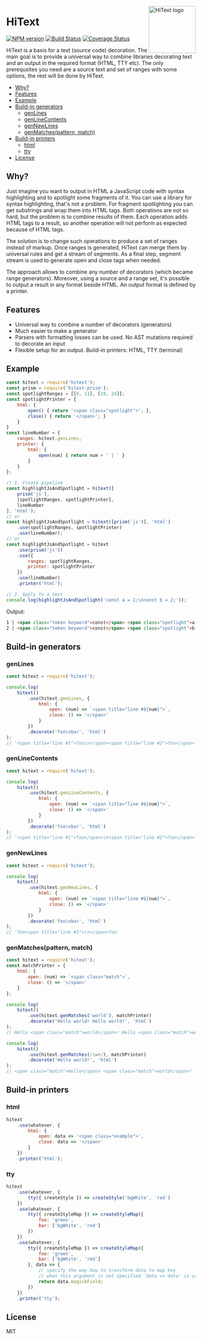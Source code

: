 <img align="right" width="125" height="125"
     alt="HiText logo"
     src="https://user-images.githubusercontent.com/270491/41946489-795b7e6a-79bb-11e8-9b1f-012b0dee3f0a.png"/>

# HiText

[![NPM version](https://img.shields.io/npm/v/hitext.svg)](https://www.npmjs.com/package/hitext)
[![Build Status](https://travis-ci.org/hitext/hitext.svg?branch=master)](https://travis-ci.org/hitext/hitext)
[![Coverage Status](https://coveralls.io/repos/github/hitext/hitext/badge.svg?branch=master)](https://coveralls.io/github/hitext/hitext?branch=master)

HiText is a basis for a text (source code) decoration. The main goal is to provide a universal way to combine libraries decorating text and an output in the required format (HTML, TTY etc). The only prerequsites you need are a source text and set of ranges with some options, the rest will be done by HiText.

<!-- TOC depthFrom:2 -->

- [Why?](#why)
- [Features](#features)
- [Example](#example)
- [Build-in generators](#build-in-generators)
    - [genLines](#genlines)
    - [genLineContents](#genlinecontents)
    - [genNewLines](#gennewlines)
    - [genMatches(pattern, match)](#genmatchespattern-match)
- [Build-in printers](#build-in-printers)
    - [html](#html)
    - [tty](#tty)
- [License](#license)

<!-- /TOC -->

## Why?

Just imagine you want to output in HTML a JavaScript code with syntax highlighting and to spotlight some fragments of it. You can use a library for syntax highlighting, that's not a problem. For fragment spotlighting you can get substrings and wrap them into HTML tags. Both operations are not so hard, but the problem is to combine results of them. Each operation adds HTML tags to a result, so another operation will not perform as expected because of HTML tags.

The solution is to change such operations to produce a set of ranges instead of markup. Once ranges is generated, HiText can merge them by universal rules and get a stream of segments. As a final step, segment stream is used to generate open and close tags when needed.

The approach allows to combine any number of decorators (which became range generators). Moreover, using a source and a range set, it's possible to output a result in any format beside HTML. An output format is defined by a printer.

## Features

- Universal way to combine a number of decorators (generators)
- Much easier to make a generator
- Parsers with formatting losses can be used. No AST mutations required to decorate an input
- Flexible setup for an output. Build-in printers: HTML, TTY (terminal)

## Example

```js
const hitext = require('hitext');
const prism = require('hitext-prism');
const spotlightRanges = [[6, 11], [19, 24]];
const spotlightPrinter = {
    html: {
        open() { return '<span class="spotlight">'; },
        close() { return '</span>'; }
    }
}
const lineNumber = {
    ranges: hitext.genLines,
    printer: {
        html: {
            open(num) { return num + ' | ' }
        }
    }
};

// 1. Create pipeline
const highlightJsAndSpotlight = hitext([
    prism('js'),
    [spotlightRanges, spotlightPrinter],
    lineNumber
], 'html');
// or
const highlightJsAndSpotlight = hitext([prism('js')], 'html')
    .use(spotlightRanges, spotlightPrinter)
    .use(lineNumber);
// or
const highlightJsAndSpotlight = hitext
    .use(prism('js'))
    .use({
        ranges: spotlightRanges,
        printer: spotlightPrinter
    })
    .use(lineNumber)
    .printer('html');

// 2. Apply to a text
console.log(highlightJsAndSpotlight('const a = 1;\nconst b = 2;'));
```

Output:

```html
1 | <span class="token keyword">const</span> <span class="spotlight">a <span class="token operator">=</span> <span class="token number">1</span></span><span class="token punctuation">;</span>
2 | <span class="token keyword">const</span> <span class="spotlight">b <span class="token operator">=</span> <span class="token number">2</span></span><span class="token punctuation">;</span>
```

## Build-in generators

### genLines

```js
const hitext = require('hitext');

console.log(
    hitext()
        .use(hitext.genLines, {
            html: {
                open: (num) => `<span title="line #${num}">`,
                close: () => '</span>'
            }
        })
        .decorate('foo\nbar', 'html')
);
// '<span title="line #1">foo\n</span><span title="line #2">foo</span>'
```

### genLineContents

```js
const hitext = require('hitext');

console.log(
    hitext()
        .use(hitext.genLineContents, {
            html: {
                open: (num) => `<span title="line #${num}">`,
                close: () => '</span>'
            }
        })
        .decorate('foo\nbar', 'html')
);
// '<span title="line #1">foo</span>\n<span title="line #2">foo</span>'
```

### genNewLines

```js
const hitext = require('hitext');

console.log(
    hitext()
        .use(hitext.genNewLines, {
            html: {
                open: (num) => `<span title="line #${num}">`,
                close: () => '</span>'
            }
        })
        .decorate('foo\nbar', 'html')
);
// 'foo<span title="line #1">\n</span>foo'
```

### genMatches(pattern, match)

```js
const hitext = require('hitext');
const matchPrinter = {
    html: {
        open: (num) => `<span class="match">`,
        close: () => '</span>'
    }
};

console.log(
    hitext()
        .use(hitext.genMatches('world'), matchPrinter)
        .decorate('Hello world! Hello world!', 'html')
);
// Hello <span class="match">world</span>! Hello <span class="match">world</span>!

console.log(
    hitext()
        .use(hitext.genMatches(/\w+/), matchPrinter)
        .decorate('Hello world!', 'html')
);
// <span class="match">Hello</span> <span class="match">world</span>!
```

## Build-in printers

### html

```js
hitext
    .use(whatever, {
        html: {
            open: data => '<span class="example">',
            close: data => '</span>'
        }
    })
    .printer('html');
```

### tty

```js
hitext
    .use(whatever, {
        tty({ createStyle }) => createStyle('bgWhite', 'red')
    })
    .use(whatever, {
        tty({ createStyleMap }) => createStyleMap({
            foo: 'green',
            bar: ['bgWhite', 'red']
        })
    })
    .use(whatever, {
        tty({ createStyleMap }) => createStyleMap({
            foo: 'green',
            bar: ['bgWhite', 'red']
        }, data => {
            // specify the way how to transform data to map key
            // when this argument is not specified `data => data` is using
            return data.magickField;
        })
    })
    .printer('tty');
```

## License

MIT
